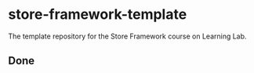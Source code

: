 # store-framework-template

The template repository for the Store Framework course on Learning Lab.

## Done
